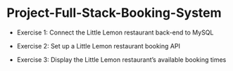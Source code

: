 # Project-Full-Stack-Booking-System

- Exercise 1: Connect the Little Lemon restaurant back-end to MySQL

- Exercise 2: Set up a Little Lemon restaurant booking API

- Exercise 3: Display the Little Lemon restaurant’s available booking times
